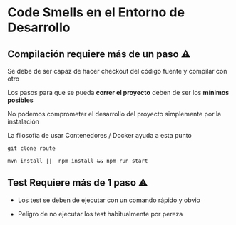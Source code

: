 # Code Smells en el Entorno de Desarrollo

## Compilación requiere más de un paso ⚠️

Se debe de ser capaz de hacer checkout del código fuente y compilar con otro

Los pasos para que se pueda **correr el proyecto** deben de ser los **mínimos posibles**

No podemos comprometer el desarrollo del proyecto simplemente por la instalación

La filosofía de usar Contenedores / Docker ayuda a esta punto

```
git clone route

mvn install ||  npm install && npm run start 
```


## Test Requiere más de 1 paso ⚠️

+ Los test se deben de ejecutar con un comando rápido y obvio

+ Peligro de no ejecutar los test habitualmente por pereza